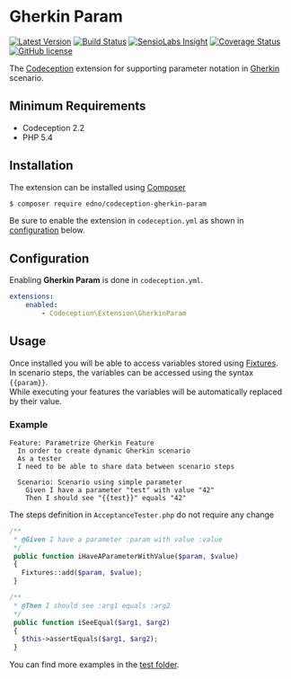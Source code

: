 # Gherkin Param

[![Latest Version](https://img.shields.io/packagist/v/edno/codeception-gherkin-param.svg?style=flat-square)](https://packagist.org/packages/edno/codeception-gherkin-param)
[![Build Status](https://img.shields.io/travis/edno/codeception-gherkin-param.svg?style=flat-square)](https://travis-ci.org/edno/codeception-gherkin-param)
[![SensioLabs Insight](https://img.shields.io/sensiolabs/i/ae1cb40a-a1de-4a31-a572-3bc85e2f2d99.svg?style=flat-square)](https://insight.sensiolabs.com/projects/ae1cb40a-a1de-4a31-a572-3bc85e2f2d99)
[![Coverage Status](https://img.shields.io/coveralls/edno/codeception-gherkin-param.svg?style=flat-square)](https://coveralls.io/github/edno/codeception-gherkin-param?branch=master)
[![GitHub license](https://img.shields.io/badge/license-Apache%202-blue.svg?style=flat-square)](https://raw.githubusercontent.com/edno/codeception-gherkin-param/master/LICENSE)

The [Codeception](http://codeception.com/) extension for supporting parameter notation
in [Gherkin](https://github.com/Codeception/Codeception/blob/master/docs/07-BDD.md)
scenario.

## Minimum Requirements

- Codeception 2.2
- PHP 5.4

## Installation
The extension can be installed using [Composer](https://getcomposer.org)

```bash
$ composer require edno/codeception-gherkin-param
```

Be sure to enable the extension in `codeception.yml` as shown in
[configuration](#configuration) below.
## Configuration
Enabling **Gherkin Param** is done in `codeception.yml`.

```yaml
extensions:
    enabled:
        - Codeception\Extension\GherkinParam
```

## Usage
Once installed you will be able to access variables stored using
[Fixtures](http://codeception.com/docs/reference/Fixtures).  
In scenario steps, the variables can be accessed using the syntax `{{param}}`.  
While executing your features the variables will be automatically replaced by their value.

### Example
```gherkin
Feature: Parametrize Gherkin Feature
  In order to create dynamic Gherkin scenario
  As a tester
  I need to be able to share data between scenario steps

  Scenario: Scenario using simple parameter
    Given I have a parameter "test" with value "42"
    Then I should see "{{test}}" equals "42"
```
The steps definition in `AcceptanceTester.php` do not require any change
```php
/**
 * @Given I have a parameter :param with value :value
 */
 public function iHaveAParameterWithValue($param, $value)
 {
   Fixtures::add($param, $value);
 }

/**
 * @Then I should see :arg1 equals :arg2
 */
 public function iSeeEqual($arg1, $arg2)
 {
   $this->assertEquals($arg1, $arg2);
 }
```
 You can find more examples in the [test folder](https://github.com/edno/codeception-gherkin-param/tree/master/tests/acceptance).
